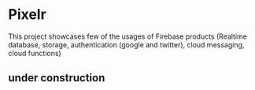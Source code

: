 # Pixelr
This project showcases few of the usages of Firebase products (Realtime database, storage, authentication (google and twitter), cloud messaging, cloud functions)

## under construction
